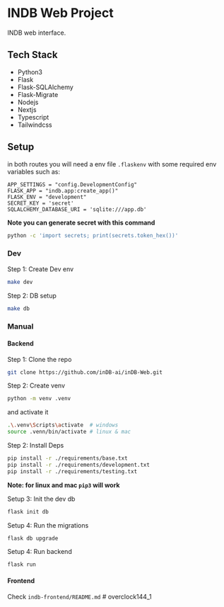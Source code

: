 # INDB Web Project

INDB web interface.

## Tech Stack

- Python3
- Flask
- Flask-SQLAlchemy
- Flask-Migrate
- Nodejs
- Nextjs
- Typescript
- Tailwindcss

## Setup

in both routes you will need a env file `.flaskenv` with some required env variables such as:

```
APP_SETTINGS = "config.DevelopmentConfig"
FLASK_APP = "indb.app:create_app()"
FLASK_ENV = "development"
SECRET_KEY = 'secret'
SQLALCHEMY_DATABASE_URI = 'sqlite:///app.db'
```

**Note you can generate secret with this command**
```bash
python -c 'import secrets; print(secrets.token_hex())'
```

### Dev

Step 1: Create Dev env

```bash
make dev
```

Step 2: DB setup

```bash
make db
```

### Manual

#### Backend

Step 1: Clone the repo

```bash
git clone https://github.com/inDB-ai/inDB-Web.git
```

Step 2: Create venv

```bash
python -m venv .venv
```

and activate it

```bash
.\.venv\Scripts\activate  # windows
source .venn/bin/activate # linux & mac
```

Step 2: Install Deps

```bash
pip install -r ./requirements/base.txt
pip install -r ./requirements/development.txt
pip install -r ./requirements/testing.txt
```
**Note: for linux and mac `pip3` will work**

Setup 3: Init the dev db

```bash
flask init db
```

Setup 4: Run the migrations

```bash
flask db upgrade
```

Setup 4: Run backend

```bash
flask run
```

#### Frontend

Check `indb-frontend/README.md`
#   o v e r c l o c k 1 4 4 _ 1  
 